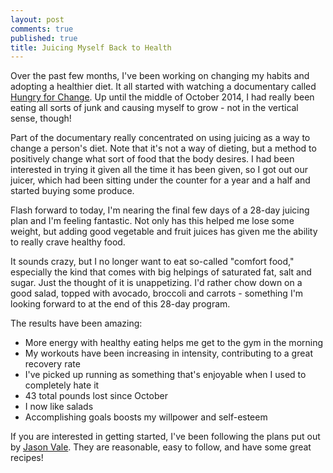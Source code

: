 ```yaml
---
layout: post
comments: true
published: true
title: Juicing Myself Back to Health
---
```


Over the past few months, I've been working on changing my habits and adopting a healthier diet. It all started with watching a documentary called [Hungry for Change](http://www.hungryforchange.tv/). Up until the middle of October 2014, I had really been eating all sorts of junk and causing myself to grow - not in the vertical sense, though!

Part of the documentary really concentrated on using juicing as a way to change a person's diet. Note that it's not a way of dieting, but a method to positively change what sort of food that the body desires. I had been interested in trying it given all the time it has been given, so I got out our juicer, which had been sitting under the counter for a year and a half and started buying some produce.

<!--more-->

Flash forward to today, I'm nearing the final few days of a 28-day juicing plan and I'm feeling fantastic. Not only has this helped me lose some weight, but adding good vegetable and fruit juices has given me the ability to really crave healthy food.

It sounds crazy, but I no longer want to eat so-called "comfort food," especially the kind that comes with big helpings of saturated fat, salt and sugar. Just the thought of it is unappetizing. I'd rather chow down on a good salad, topped with avocado, broccoli and carrots - something I'm looking forward to at the end of this 28-day program.

The results have been amazing:

* More energy with healthy eating helps me get to the gym in the morning
* My workouts have been increasing in intensity, contributing to a great recovery rate
* I've picked up running as something that's enjoyable when I used to completely hate it
* 43 total pounds lost since October
* I now like salads
* Accomplishing goals boosts my willpower and self-esteem

If you are interested in getting started, I've been following the plans put out by [Jason Vale](http://www.juicemaster.com). They are reasonable, easy to follow, and have some great recipes!
